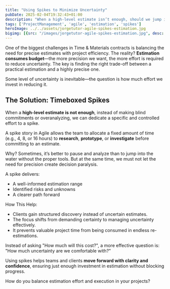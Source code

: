 ```yaml
---
title: "Using Spikes to Minimize Uncertainty"
pubDate: 2025-02-04T19:32:43+01:00
description: "When a high-level estimate isn’t enough, should we jump in or analyze it first? Spikes allow controlled effort to refine estimates—without analysis paralysis. The key? Balance discovery with execution. How do you handle estimation trade-offs? #Agile #ProjectManagement #Estimation"
tags: ['ProjectManagement', 'agile', 'estimation', 'spikes']
heroImage: ../../assets/jorgetutor-agile-spikes-estimation.jpg
bigimg: [{src: "/images/jorgetutor-agile-spikes-estimation.jpg", desc: "Agile Spikes"}]
---
```


One of the biggest challenges in Time & Materials contracts is balancing the need for precise estimates with project efficiency. The reality? **Estimation consumes budget**—the more precision we want, the more effort is required to reduce uncertainty. The key is finding the right trade-off between a practical estimation and a highly precise one.

Some level of uncertainty is inevitable—the question is how much effort we invest in reducing it.

## The Solution: Timeboxed Spikes

When a **high-level estimate is not enough**, instead of making blind commitments or overanalyzing, we can dedicate a specific and controlled effort to a spike.

A spike story in Agile allows the team to allocate a fixed amount of time (e.g., 4, 8, or 16 hours) to **research**, **prototype**, or **investigate** before committing to an estimate.

Why? Sometimes, it’s better to pause and analyze than to jump into the water without the proper tools. But at the same time, we must not let the need for precision create decision paralysis.

A spike delivers:
- A well-informed estimation range
- Identified risks and unknowns
- A clearer path forward

How This Help:
- Clients gain structured discovery instead of uncertain estimates.
- The focus shifts from demanding certainty to managing uncertainty effectively.
- It prevents valuable project time from being consumed in endless re-estimations.

Instead of asking "How much will this cost?", a more effective question is:
"How much uncertainty are we comfortable with?"

Using spikes helps teams and clients **move forward with clarity and confidence**, ensuring just enough investment in estimation without blocking progress.

How do you balance estimation effort and execution in your projects?
